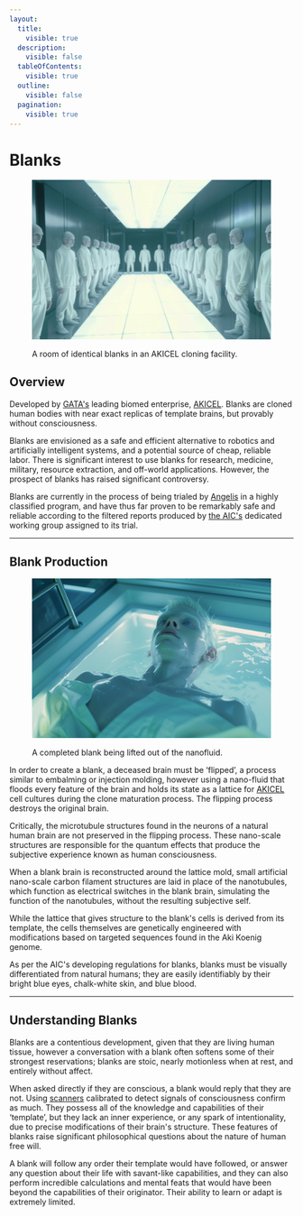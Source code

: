 ```yaml
---
layout:
  title:
    visible: true
  description:
    visible: false
  tableOfContents:
    visible: true
  outline:
    visible: false
  pagination:
    visible: true
---
```


# Blanks

<figure><img src="../../.gitbook/assets/blanks-344.png" alt=""><figcaption><p>A room of identical blanks in an AKICEL cloning facility.</p></figcaption></figure>

## Overview

Developed by [GATA's](../gata/the-basics.md) leading biomed enterprise, [AKICEL](../gata/enterprise/akicel.md). Blanks are cloned human bodies with near exact replicas of template brains, but provably without consciousness.

Blanks are envisioned as a safe and efficient alternative to robotics and artificially intelligent systems, and a potential source of cheap, reliable labor. There is significant interest to use blanks for research, medicine, military, resource extraction, and off-world applications. However, the prospect of blanks has raised significant controversy.

Blanks are currently in the process of being trialed by [Angelis](../gata/military-and-defense/angelis.md) in a highly classified program, and have thus far proven to be remarkably safe and reliable according to the filtered reports produced by [the AIC's](../gata/institutions/atlan-information-control-aic.md) dedicated working group assigned to its trial.

***

## Blank Production

<figure><img src="../../.gitbook/assets/blanks-994.png" alt="" width="563"><figcaption><p>A completed blank being lifted out of the nanofluid.</p></figcaption></figure>

In order to create a blank, a deceased brain must be ‘flipped’, a process similar to embalming or injection molding, however using a nano-fluid that floods every feature of the brain and holds its state as a lattice for [AKICEL](../gata/enterprise/akicel.md) cell cultures during the clone maturation process. The flipping process destroys the original brain.

Critically, the microtubule structures found in the neurons of a natural human brain are not preserved in the flipping process. These nano-scale structures are responsible for the quantum effects that produce the subjective experience known as human consciousness.&#x20;

When a blank brain is reconstructed around the lattice mold, small artificial nano-scale carbon filament structures are laid in place of the nanotubules, which function as electrical switches in the blank brain, simulating the function of the nanotubules, without the resulting subjective self.

While the lattice that gives structure to the blank's cells is derived from its template, the cells themselves are genetically engineered with modifications based on targeted sequences found in the Aki Koenig genome.

As per the AIC's developing regulations for blanks, blanks must be visually differentiated from natural humans; they are easily identifiably by their bright blue eyes, chalk-white skin, and blue blood.

***

## Understanding Blanks

Blanks are a contentious development, given that they are living human tissue, however a conversation with a blank often softens some of their strongest reservations; blanks are stoic, nearly motionless when at rest, and entirely without affect.

When asked directly if they are conscious, a blank would reply that they are not. Using [scanners](scanners.md) calibrated to detect signals of consciousness confirm as much. They possess all of the knowledge and capabilities of their ‘template’, but they lack an inner experience, or any spark of intentionality, due to precise modifications of their brain's structure. These features of blanks raise significant philosophical questions about the nature of human free will.

A blank will follow any order their template would have followed, or answer any question about their life with savant-like capabilities, and they can also perform incredible calculations and mental feats that would have been beyond the capabilities of their originator. Their ability to learn or adapt is extremely limited.
